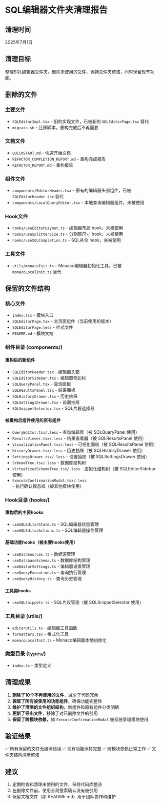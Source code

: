 # SQL编辑器文件夹清理报告

## 清理时间
2025年7月1日

## 清理目标
整理SQL编辑器文件夹，删除未使用的文件，保持文件夹整洁，同时保留现有功能。

## 删除的文件

### 主要文件
- `SQLEditorImpl.tsx` - 旧的实现文件，已被新的 `SQLEditorPage.tsx` 替代
- `migrate.sh` - 迁移脚本，重构完成后不再需要

### 文档文件
- `QUICKSTART.md` - 快速开始文档
- `REFACTOR_COMPLETION_REPORT.md` - 重构完成报告
- `REFACTOR_REPORT.md` - 重构报告

### 组件文件
- `components/EditorHeader.tsx` - 原有的编辑器头部组件，已被 `SQLEditorHeader.tsx` 替代
- `components/LocalQueryEditor.tsx` - 本地查询编辑器组件，未被使用

### Hook文件
- `hooks/useEditorLayout.ts` - 编辑器布局 hook，未被使用
- `hooks/useSplitterSize.ts` - 分割器尺寸 hook，未被使用
- `hooks/useSQLCompletion.ts` - SQL补全 hook，未被使用

### 工具文件
- `utils/monacoInit.ts` - Monaco编辑器初始化工具，已被 `monacoLocalInit.ts` 替代

## 保留的文件结构

### 核心文件
- `index.tsx` - 模块入口
- `SQLEditorPage.tsx` - 主页面组件（当前使用的版本）
- `SQLEditorPage.less` - 样式文件
- `README.md` - 模块文档

### 组件目录 (components/)
#### 重构后的新组件
- `SQLEditorHeader.tsx` - 编辑器头部
- `SQLEditorSidebar.tsx` - 编辑器侧边栏
- `SQLQueryPanel.tsx` - 查询面板
- `SQLResultsPanel.tsx` - 结果面板
- `SQLHistoryDrawer.tsx` - 历史抽屉
- `SQLSettingsDrawer.tsx` - 设置抽屉
- `SQLSnippetSelector.tsx` - SQL片段选择器

#### 被重构后组件使用的原有组件
- `QueryEditor.tsx/.less` - 查询编辑器（被 SQLQueryPanel 使用）
- `ResultsViewer.tsx/.less` - 结果查看器（被 SQLResultsPanel 使用）
- `VisualizationPanel.tsx/.less` - 可视化面板（被 SQLResultsPanel 使用）
- `HistoryDrawer.tsx/.less` - 历史抽屉（被 SQLHistoryDrawer 使用）
- `SettingsDrawer.tsx/.less` - 设置抽屉（被 SQLSettingsDrawer 使用）
- `SchemaTree.tsx/.less` - 数据库结构树
- `VirtualizedSchemaTree.tsx/.less` - 虚拟化结构树（被 SQLEditorSidebar 使用）
- `ExecuteConfirmationModal.tsx/.less` - 执行确认模态框（被其他模块使用）

### Hook目录 (hooks/)
#### 重构后的主要hooks
- `useSQLEditorState.ts` - SQL编辑器状态管理
- `useSQLEditorActions.ts` - SQL编辑器操作管理

#### 基础功能hooks（被主要hooks使用）
- `useDataSources.ts` - 数据源管理
- `useDatabaseSchema.ts` - 数据库结构管理
- `useEditorSettings.ts` - 编辑器设置管理
- `useQueryExecution.ts` - 查询执行管理
- `useQueryHistory.ts` - 查询历史管理

#### 工具类hooks
- `useSQLSnippets.ts` - SQL片段管理（被 SQLSnippetSelector 使用）

### 工具目录 (utils/)
- `editorUtils.ts` - 编辑器工具函数
- `formatters.tsx` - 格式化工具
- `monacoLocalInit.ts` - Monaco编辑器本地初始化

### 类型目录 (types/)
- `index.ts` - 类型定义

## 清理成果

1. **删除了10个不再使用的文件**，减少了代码冗余
2. **保留了所有被使用的功能组件**，确保功能完整性
3. **维护了清晰的文件组织结构**，新组件和原有组件分类明确
4. **更新了导出文件**，移除了对已删除文件的引用
5. **保留了跨模块依赖**，如 `ExecuteConfirmationModal` 被系统管理模块使用

## 验证结果

✅ 所有保留的文件无编译错误
✅ 现有功能保持完整
✅ 跨模块依赖正常工作
✅ 文件夹结构清晰整洁

## 建议

1. 定期检查和清理未使用的文件，保持代码库整洁
2. 在删除文件前，使用全局搜索确认没有被引用
3. 保留文档文件（如 README.md）用于团队协作和维护
